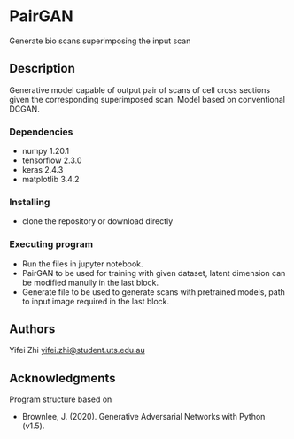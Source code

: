 # PairGAN
Generate bio scans superimposing the input scan

## Description
Generative model capable of output pair of scans of cell cross sections given the corresponding superimposed scan. Model based on conventional DCGAN.

### Dependencies

* numpy 1.20.1
* tensorflow 2.3.0
* keras 2.4.3
* matplotlib 3.4.2

### Installing

* clone the repository or download directly

### Executing program

* Run the files in jupyter notebook.
* PairGAN to be used for training with given dataset, latent dimension can be modified manully in the last block.
* Generate file to be used to generate scans with pretrained models, path to input image required in the last block.

## Authors

Yifei Zhi
yifei.zhi@student.uts.edu.au

## Acknowledgments

Program structure based on 
* Brownlee, J. (2020). Generative Adversarial Networks with Python (v1.5).

